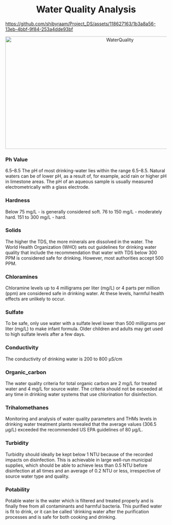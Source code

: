 <H1 align="center">Water Quality Analysis</H1>

https://github.com/shibyraam/Project_DS/assets/118627163/1b3a8a56-13eb-4bbf-9f84-253a4dde93bf

<p align="center">
<a>
    <img alt="WaterQuality" src="https://64.media.tumblr.com/2f6a660218aaebd9ddb1c6ac9f3702b0/tumblr_one3sd8TXb1w1cbgho1_400.gif" width="700" height="350" >
 </a>
  </p>


### Ph Value
6.5–8.5
The pH of most drinking-water lies within the range 6.5–8.5. Natural waters can be of lower pH, as a result of, for example, acid rain or higher pH in limestone areas. The pH of an aqueous sample is usually measured electrometrically with a glass electrode.

### Hardness
Below 75 mg/L - is generally considered soft. 76 to 150 mg/L - moderately hard. 151 to 300 mg/L - hard.

### Solids
The higher the TDS, the more minerals are dissolved in the water. The World Health Organization (WHO) sets out guidelines for drinking water quality that include the recommendation that water with TDS below 300 PPM is considered safe for drinking. However, most authorities accept 500 PPM.

### Chloramines
Chloramine levels up to 4 milligrams per liter (mg/L) or 4 parts per million (ppm) are considered safe in drinking water. At these levels, harmful health effects are unlikely to occur.

### Sulfate
To be safe, only use water with a sulfate level lower than 500 milligrams per liter (mg/L) to make infant formula. Older children and adults may get used to high sulfate levels after a few days.

### Conductivity
The conductivity of drinking water is 200 to 800 μS/cm

### Organic_carbon
The water quality criteria for total organic carbon are 2 mg/L for treated water and 4 mg/L for source water. The criteria should not be exceeded at any time in drinking water systems that use chlorination for disinfection.

### Trihalomethanes
Monitoring and analysis of water quality parameters and THMs levels in drinking water treatment plants revealed that the average values (306.5 μg/L) exceeded the recommended US EPA guidelines of 80 μg/L.

### Turbidity
Turbidity should ideally be kept below 1 NTU because of the recorded impacts on disinfection. This is achievable in large well-run municipal supplies, which should be able to achieve less than 0.5 NTU before disinfection at all times and an average of 0.2 NTU or less, irrespective of source water type and quality.

### Potability
Potable water is the water which is filtered and treated properly and is finally free from all contaminants and harmful bacteria. This purified water is fit to drink, or it can be called 'drinking water after the purification processes and is safe for both cooking and drinking.
